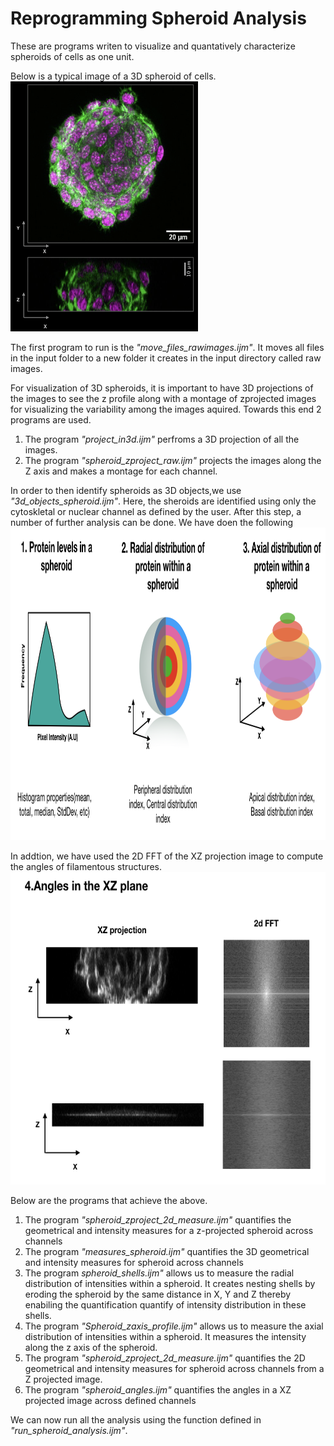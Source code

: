 # Reprogramming Spheroid Analysis
These are programs writen to visualize and quantatively characterize spheroids of cells as one unit. 

Below is a typical image of a 3D spheroid of cells.<br/>
<img src='/Reprogramming_spheroids/spheroid_image.png' height='400' width='300'><br/>

The first program to run is the _"move_files_rawimages.ijm"_. It moves all files in the input folder to a new folder it creates in the input directory called raw images.

For visualization of 3D spheroids, it is important to have 3D projections of the images to see the z profile along with a montage of zprojected images for visualizing the variability among the images aquired. Towards this end 2 programs are used. 
  1. The program _"project_in3d.ijm"_ perfroms a 3D projection of all the images. 
  2. The program _"spheroid_zproject_raw.ijm"_ projects the images along the Z axis and makes a montage for each channel. 
  
In order to then identify spheroids as 3D objects,we use _"3d_objects_spheroid.ijm"_. Here, the sheroids are identified using only the cytoskletal or nuclear channel as defined by the user. After this step, a number of further analysis can be done. We have doen the following<br/>
<img src='/Reprogramming_spheroids/protein_measurements.png' height='500' width='900'><br/>

In addtion, we have used the 2D FFT of the XZ projection image to compute the angles of filamentous structures. 
<img src='/Reprogramming_spheroids/angles_fft_xz.png' height='500' width='900'><br/>


Below are the programs that achieve the above. 

  1. The program _"spheroid_zproject_2d_measure.ijm"_ quantifies the geometrical and intensity measures for a z-projected spheroid across channels 
  2. The program _"measures_spheroid.ijm"_ quantifies the 3D geometrical and intensity measures for spheroid across channels 
  3. The program _spheroid_shells.ijm"_ allows us to measure the radial distribution of intensities within a spheroid. It creates nesting shells by eroding the spheroid by the same distance in X, Y and Z thereby enabiling the quantification quantify of intensity distribution in these shells.
  4. The program _"Spheroid_zaxis_profile.ijm"_ allows us to measure the axial distribution of intensities within a spheroid. It measures the intensity along the z axis of the spheroid. 
  5. The program _"spheroid_zproject_2d_measure.ijm"_ quantifies the 2D geometrical and intensity measures for spheroid across channels from a Z projected image.
  6. The program _"spheroid_angles.ijm"_ quantifies the angles in a XZ projected image across defined channels

We can now run all the analysis using the function defined in _"run_spheroid_analysis.ijm"_.
